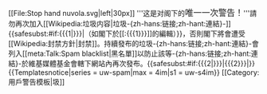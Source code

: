 [[File:Stop hand nuvola.svg|left|30px]] '''这是对阁下的<big>唯一一次警告！</big>'''請勿再次加入[[Wikipedia:垃圾内容|垃圾-{zh-hans:链接;zh-hant:連結}-]]{{<includeonly>safesubst:</includeonly>#if:{{{1|}}}|（如閣下於[[:{{{1}}}]]的編輯）}}，否則閣下將會遭受[[Wikipedia:封禁方針|封禁]]。持續發布的垃圾-{zh-hans:链接;zh-hant:連結}-會列入[[meta:Talk:Spam blacklist|黑名單]]以防止該等-{zh-hans:链接;zh-hant:連結}-於維基媒體基金會轄下網站內再次發布。{{<includeonly>safesubst:</includeonly>#if:{{{2|}}}|{{{2}}}|}}<!-- Template:uw-spam4im --><noinclude>
{{Templatesnotice|series = uw-spam|max = 4im|s1 = uw-s4im}}
[[Category:用戶警告模板|圾]]
</noinclude>